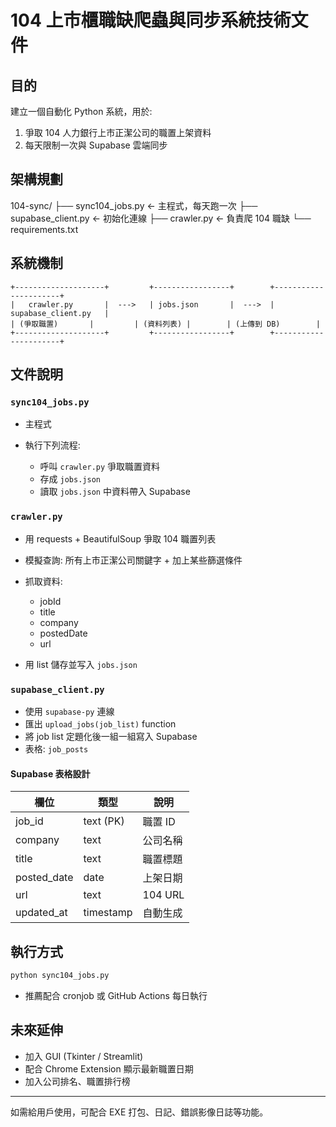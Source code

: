 # 104 上市櫃職缺爬蟲與同步系統技術文件

## 目的

建立一個自動化 Python 系統，用於:

1. 爭取 104 人力銀行上市正潔公司的職置上架資料
2. 每天限制一次與 Supabase 雲端同步

## 架構規劃

104-sync/
├── sync104_jobs.py ← 主程式，每天跑一次
├── supabase_client.py ← 初始化連線
├── crawler.py ← 負責爬 104 職缺
└── requirements.txt

## 系統機制

```
+--------------------+         +-----------------+        +----------------------+
|   crawler.py       |  --->   | jobs.json       |  --->  | supabase_client.py   |
| (爭取職置)       |         | (資料列表) |        | (上傳到 DB)        |
+--------------------+         +-----------------+        +----------------------+

```

## 文件說明

### `sync104_jobs.py`

- 主程式
- 執行下列流程:

  - 呼叫 `crawler.py` 爭取職置資料
  - 存成 `jobs.json`
  - 讀取 `jobs.json` 中資料帶入 Supabase

### `crawler.py`

- 用 requests + BeautifulSoup 爭取 104 職置列表
- 模擬查詢: 所有上市正潔公司關鍵字 + 加上某些篩選條件
- 抓取資料:

  - jobId
  - title
  - company
  - postedDate
  - url

- 用 list 儲存並写入 `jobs.json`

### `supabase_client.py`

- 使用 `supabase-py` 連線
- 匯出 `upload_jobs(job_list)` function
- 將 job list 定題化後一組一組寫入 Supabase
- 表格: `job_posts`

#### Supabase 表格設計

| 欄位        | 類型      | 說明     |
| ----------- | --------- | -------- |
| job_id      | text (PK) | 職置 ID  |
| company     | text      | 公司名稱 |
| title       | text      | 職置標題 |
| posted_date | date      | 上架日期 |
| url         | text      | 104 URL  |
| updated_at  | timestamp | 自動生成 |

## 執行方式

```bash
python sync104_jobs.py
```

- 推薦配合 cronjob 或 GitHub Actions 每日執行

## 未來延伸

- 加入 GUI (Tkinter / Streamlit)
- 配合 Chrome Extension 顯示最新職置日期
- 加入公司排名、職置排行榜

---

如需給用戶使用，可配合 EXE 打包、日記、錯誤影像日誌等功能。
